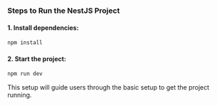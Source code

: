 ### Steps to Run the NestJS Project

#### 1. Install dependencies:

```bash
npm install
```

#### 2. Start the project:

```bash
npm run dev
```

This setup will guide users through the basic setup to get the project running.